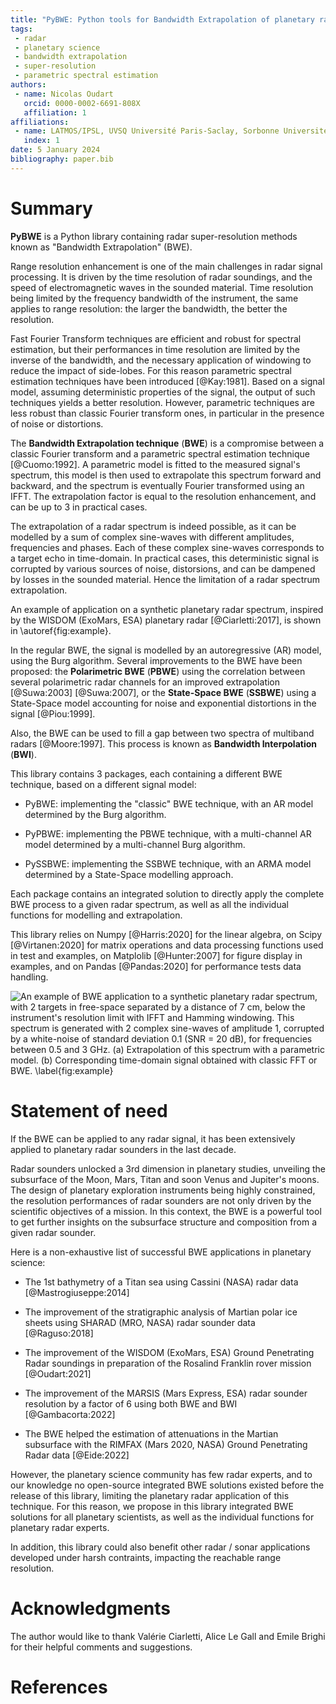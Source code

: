 ```yaml
---
title: "PyBWE: Python tools for Bandwidth Extrapolation of planetary radar signals"
tags:
 - radar
 - planetary science
 - bandwidth extrapolation
 - super-resolution
 - parametric spectral estimation
authors:
 - name: Nicolas Oudart
   orcid: 0000-0002-6691-808X
   affiliation: 1
affiliations:
 - name: LATMOS/IPSL, UVSQ Université Paris-Saclay, Sorbonne Université, CNRS, France
   index: 1
date: 5 January 2024
bibliography: paper.bib
---
```


# Summary

**PyBWE** is a Python library containing radar super-resolution methods known as "Bandwidth Extrapolation" (BWE).

Range resolution enhancement is one of the main challenges in radar signal processing. 
It is driven by the time resolution of radar soundings, and the speed of electromagnetic waves in the sounded material. 
Time resolution being limited by the frequency bandwidth of the instrument, the same applies to range resolution: the larger the bandwidth, the better the resolution. 

Fast Fourier Transform techniques are efficient and robust for spectral estimation, but their performances in time resolution are limited by the inverse of the bandwidth, and the necessary application of windowing to reduce the impact of side-lobes. 
For this reason parametric spectral estimation techniques have been introduced [@Kay:1981].
Based on a signal model, assuming deterministic properties of the signal, the output of such techniques yields a better resolution. 
However, parametric techniques are less robust than classic Fourier transform ones, in particular in the presence of noise or distortions.

The **Bandwidth Extrapolation technique** (**BWE**) is a compromise between a classic Fourier transform and a parametric spectral estimation technique [@Cuomo:1992]. 
A parametric model is fitted to the measured signal's spectrum, this model is then used to extrapolate this spectrum forward and backward, and the spectrum is eventually Fourier transformed using an IFFT.
The extrapolation factor is equal to the resolution enhancement, and can be up to 3 in practical cases. 

The extrapolation of a radar spectrum is indeed possible, as it can be modelled by a sum of complex sine-waves with different amplitudes, frequencies and phases. Each of these complex sine-waves corresponds to a target echo in time-domain. 
In practical cases, this deterministic signal is corrupted by various sources of noise, distorsions, and can be dampened by losses in the sounded material. Hence the limitation of a radar spectrum extrapolation.

An example of application on a synthetic planetary radar spectrum, inspired by the WISDOM (ExoMars, ESA) planetary radar [@Ciarletti:2017], is shown in \autoref{fig:example}.

In the regular BWE, the signal is modelled by an autoregressive (AR) model, using the Burg algorithm. 
Several improvements to the BWE have been proposed: the **Polarimetric BWE** (**PBWE**) using the correlation between several polarimetric radar channels for an improved extrapolation [@Suwa:2003] [@Suwa:2007], or the **State-Space BWE** (**SSBWE**) using a State-Space model accounting for noise and exponential distortions in the signal [@Piou:1999].

Also, the BWE can be used to fill a gap between two spectra of multiband radars [@Moore:1997]. This process is known as **Bandwidth Interpolation** (**BWI**).

This library contains 3 packages, each containing a different BWE technique, based on a different signal model:

* PyBWE: implementing the "classic" BWE technique, with an AR model determined by the Burg algorithm.

* PyPBWE: implementing the PBWE technique, with a multi-channel AR model determined by a multi-channel Burg algorithm.

* PySSBWE: implementing the SSBWE technique, with an ARMA model determined by a State-Space modelling approach.

Each package contains an integrated solution to directly apply the complete BWE process to a given radar spectrum, as well as all the individual functions for modelling and extrapolation.

This library relies on Numpy [@Harris:2020] for the linear algebra, on Scipy [@Virtanen:2020] for matrix operations and data processing functions used in test and examples, on Matplolib [@Hunter:2007] for figure display in examples, and on Pandas [@Pandas:2020] for performance tests data handling.

![An example of BWE application to a synthetic planetary radar spectrum, with 2 targets in free-space separated by a distance of 7 cm, below the instrument's resolution limit with IFFT and Hamming windowing. This spectrum is generated with 2 complex sine-waves of amplitude 1, corrupted by a white-noise of standard deviation 0.1 (SNR = 20 dB), for frequencies between 0.5 and 3 GHz. (a) Extrapolation of this spectrum with a parametric model. (b) Corresponding time-domain signal obtained with classic FFT or BWE. \label{fig:example}](Figure_example.png)

# Statement of need

If the BWE can be applied to any radar signal, it has been extensively applied to planetary radar sounders in the last decade. 

Radar sounders unlocked a 3rd dimension in planetary studies, unveiling the subsurface of the Moon, Mars, Titan and soon Venus and Jupiter's moons.
The design of planetary exploration instruments being highly constrained, the resolution performances of radar sounders are not only driven by the scientific objectives of a mission.
In this context, the BWE is a powerful tool to get further insights on the subsurface structure and composition from a given radar sounder.

Here is a non-exhaustive list of successful BWE applications in planetary science:

* The 1st bathymetry of a Titan sea using Cassini (NASA) radar data [@Mastrogiuseppe:2014]

* The improvement of the stratigraphic analysis of Martian polar ice sheets using SHARAD (MRO, NASA) radar sounder data [@Raguso:2018]

* The improvement of the WISDOM (ExoMars, ESA) Ground Penetrating Radar soundings in preparation of the Rosalind Franklin rover mission [@Oudart:2021]

* The improvement of the MARSIS (Mars Express, ESA) radar sounder resolution by a factor of 6 using both BWE and BWI [@Gambacorta:2022]

* The BWE helped the estimation of attenuations in the Martian subsurface with the RIMFAX (Mars 2020, NASA) Ground Penetrating Radar data [@Eide:2022]

However, the planetary science community has few radar experts, and to our knowledge no open-source integrated BWE solutions existed before the release of this library, limiting the planetary radar application of this technique.
For this reason, we propose in this library integrated BWE solutions for all planetary scientists, as well as the individual functions for planetary radar experts.

In addition, this library could also benefit other radar / sonar applications developed under harsh contraints, impacting the reachable range resolution.

# Acknowledgments

The author would like to thank Valérie Ciarletti, Alice Le Gall and Emile Brighi for their helpful comments and suggestions. 

# References